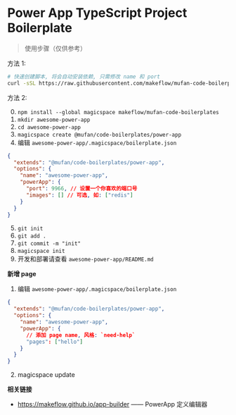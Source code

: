 # Power App TypeScript Project Boilerplate

> 使用步骤（仅供参考）

方法 1:

```bash
# 快速创建脚本, 将会自动安装依赖, 只需修改 name 和 port
curl -sSL https://raw.githubusercontent.com/makeflow/mufan-code-boilerplates/master/power-app/init.sh |bash -s -- --name=awesome-power-app --port=9966
```

方法 2:

0. `npm install --global magicspace makeflow/mufan-code-boilerplates`
1. `mkdir awesome-power-app`
2. `cd awesome-power-app`
3. `magicspace create @mufan/code-boilerplates/power-app`
4. 编辑 `awesome-power-app/.magicspace/boilerplate.json`

```json
{
  "extends": "@mufan/code-boilerplates/power-app",
  "options": {
    "name": "awesome-power-app",
    "powerApp": {
      "port": 9966, // 设置一个你喜欢的端口号
      "images": [] // 可选, 如: ["redis"]
    }
  }
}
```

5. `git init`
6. `git add .`
7. `git commit -m "init"`
8. `magicspace init`
9. 开发和部署请查看 `awesome-power-app/README.md`

**新增 page**

1. 编辑 `awesome-power-app/.magicspace/boilerplate.json`

```json
{
  "extends": "@mufan/code-boilerplates/power-app",
  "options": {
    "name": "awesome-power-app",
    "powerApp": {
      // 添加 page name, 风格: `need-help`
      "pages": ["hello"]
    }
  }
}
```

2. magicspace update

**相关链接**

- https://makeflow.github.io/app-builder —— PowerApp 定义编辑器
